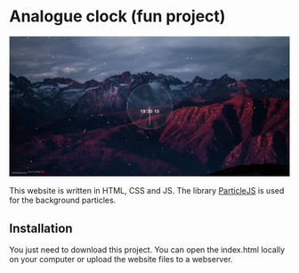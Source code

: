 # Analogue clock (fun project)

![Mountains in the background with snowlike particles in the front. Analogue clock in the center with a red second pointer and a digital clock in the middle of the analogue clock. At the bottom left of the website is the developer written.](github_images/showcase.png)

This website is written in HTML, CSS and JS. The library [ParticleJS](https://vincentgarreau.com/particles.js/) is used for the background particles.

## Installation

You just need to download this project. You can open the index.html locally on your computer or upload the website files to a webserver.